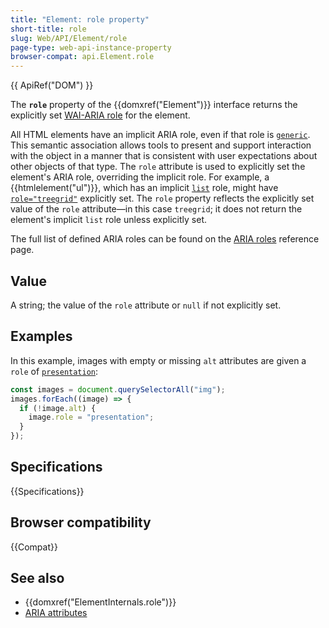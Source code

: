 ```yaml
---
title: "Element: role property"
short-title: role
slug: Web/API/Element/role
page-type: web-api-instance-property
browser-compat: api.Element.role
---
```


{{ ApiRef("DOM") }}

The **`role`** property of the {{domxref("Element")}} interface returns the explicitly set [WAI-ARIA role](/en-US/docs/Web/Accessibility/ARIA/Reference/Roles) for the element.

All HTML elements have an implicit ARIA role, even if that role is [`generic`](/en-US/docs/Web/Accessibility/ARIA/Reference/Roles/generic_role). This semantic association allows tools to present and support interaction with the object in a manner that is consistent with user expectations about other objects of that type. The `role` attribute is used to explicitly set the element's ARIA role, overriding the implicit role. For example, a {{htmlelement("ul")}}, which has an implicit [`list`](/en-US/docs/Web/Accessibility/ARIA/Reference/Roles/list_role) role, might have [`role="treegrid"`](/en-US/docs/Web/Accessibility/ARIA/Reference/Roles/treegrid_role) explicitly set. The `role` property reflects the explicitly set value of the `role` attribute—in this case `treegrid`; it does not return the element's implicit `list` role unless explicitly set.

The full list of defined ARIA roles can be found on the [ARIA roles](/en-US/docs/Web/Accessibility/ARIA/Reference/Roles) reference page.

## Value

A string; the value of the `role` attribute or `null` if not explicitly set.

## Examples

In this example, images with empty or missing `alt` attributes are given a `role` of [`presentation`](/en-US/docs/Web/Accessibility/ARIA/Reference/Roles/presentation_role):

```js
const images = document.querySelectorAll("img");
images.forEach((image) => {
  if (!image.alt) {
    image.role = "presentation";
  }
});
```

## Specifications

{{Specifications}}

## Browser compatibility

{{Compat}}

## See also

- {{domxref("ElementInternals.role")}}
- [ARIA attributes](/en-US/docs/Web/Accessibility/ARIA/Reference/Attributes)
